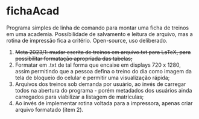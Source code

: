 # fichaAcad
Programa simples de linha de comando para montar uma ficha de treinos em uma academia. Possibilidade de salvamento e leitura de arquivo, mas a rotina de impressão fica a critério. Open-source, uso deliberado.

1. <s>Meta 2023/1: mudar escrita de treinos em arquivo.txt para LaTeX, para possibilitar formatação apropriada das tabelas;</s>
2. Formatar em .txt de tal forma que encaixe em displays 720 x 1280, assim permitindo que a pessoa defina o treino do dia como imagem da tela de bloqueio do celular e permitir uma visualização rápida;
3. Arquivos dos treinos sob demanda por usuário, ao invés de carregar todos na abertura do programa - porém metadados dos usuários ainda carregados para viabilizar a listagem de matrículas;
4. Ao invés de implementar rotina voltada para a impressora, apenas criar arquivo formatado (item 2).